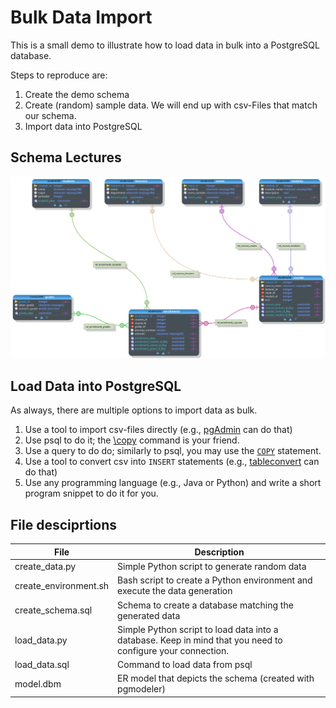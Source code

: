# Bulk Data Import
This is a small demo to illustrate how to load data in bulk into a PostgreSQL database.

Steps to reproduce are:

1. Create the demo schema
2. Create (random) sample data. We will end up with csv-Files that match our schema.
3. Import data into PostgreSQL

## Schema Lectures
![model](./model.svg)

## Load Data into PostgreSQL
As always, there are multiple options to import data as bulk.

1. Use a tool to import csv-files directly (e.g., [pgAdmin](https://www.pgadmin.org/) can do that) 
2. Use psql to do it; the [\copy](https://www.postgresql.org/docs/current/app-psql.html#APP-PSQL-META-COMMANDS-COPY) command is your friend.
3. Use a query to do do; similarly to psql, you may use the [`COPY`](https://www.postgresql.org/docs/current/sql-copy.html) statement.
4. Use a tool to convert csv into `INSERT` statements (e.g., [tableconvert](https://tableconvert.com/) can do that)
6. Use any programming language (e.g., Java or Python) and write a short program snippet to do it for you.

## File desciprtions

|File|Description|
|---|---|
|create_data.py|Simple Python script to generate random data|
|create_environment.sh|Bash script to create a Python environment and execute the data generation|
|create_schema.sql|Schema to create a database matching the generated data|
|load_data.py|Simple Python script to load data into a database. Keep in mind that you need to configure your connection.| 
|load_data.sql|Command to load data from psql| 
|model.dbm|ER model that depicts the schema (created with pgmodeler)|
